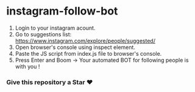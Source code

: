 # instagram-follow-bot

1. Login to your instagram acount.
2. Go to suggestions list: https://www.instagram.com/explore/people/suggested/
3. Open browser's console using inspect element.
4. Paste the JS script from index.js file to browser's console.
5. Press Enter and Boom -> Your automated BOT for following people is with you !

### Give this repository a Star ❤️
